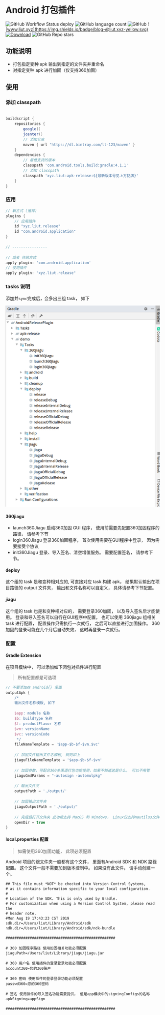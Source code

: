 # Android 打包插件

![GitHub Workflow Status deploy](https://img.shields.io/github/workflow/status/lt-123/AndroidReleasePlugin/deploy)
![GitHub language count](https://img.shields.io/github/languages/count/lt-123/AndroidReleasePlugin)
![GitHub](https://img.shields.io/github/license/lt-123/AndroidReleasePlugin)
![www.liut.xyz](https://img.shields.io/badge/blog-@liut.xyz-yellow.svg)
[![Download](https://api.bintray.com/packages/lt-123/maven/apk-release/images/download.svg)](https://bintray.com/lt-123/maven/apk-release/)
![GitHub Repo stars](https://img.shields.io/github/stars/lt-123/AndroidReleasePlugin?style=social)

## 功能说明

- 打包指定变种 apk 输出到指定的文件夹并重命名
- 对指定变种 apk 进行加固（仅支持360加固）

## 使用

### 添加 classpath

``` groovy

buildscript {
    repositories {
        google()
        jcenter()
        // 添加仓库
        maven { url "https://dl.bintray.com/lt-123/maven" }
    }
    dependencies {
        // 最低支持的版本
        classpath 'com.android.tools.build:gradle:4.1.1'
        // 添加 classpath
        classpath 'xyz.liut:apk-release:${最新版本号见上方铭牌}'
    }
}
```

### 应用

``` groovy
// 新方式 (推荐)
plugins {
    // 应用插件
    id "xyz.liut.release"
    id "com.android.application"
}

// ----------------

// 或者 传统方式
apply plugin: 'com.android.application'
// 使用插件
apply plugin: "xyz.liut.release"

```

### tasks 说明

添加并`sync`完成后，会多出三组 task， 如下

![tasks](res/tasks.png)

#### 360jiagu

- launch360Jiagu    启动360加固 GUI 程序， 使用前需要先配置360加固程序的路径， 请参考下节
- login360Jiagu     登录360加固程序， 首次使用需要在GUI程序中登录， 因为需要接受个协议
- init360Jiagu      登录、导入签名、清空增值服务。 需要配置签名， 请参考下节。

#### deploy

这个组的 task 是和变种相对应的, 可直接对应 task 构建 apk， 结果默认输出在项目路径的 output 文件夹， 输出和文件名称可以自定义， 具体请参考下节配置。

#### jiagu

这个组的 task 也是和变种相对应的， 需要登录360加固， 以及导入签名后才能使用。 登录和导入签名可以自行在GUI程序中配置， 也可以使用 360jiagu 组相关 task 进行配置， 配置操作只需执行一次就行， 之后可以直接进行加固操作。 360加固的登录可能在几个月后自动失效， 这时再登录一次就行。

### 配置

#### Gradle Extension

在项目模块中， 可以添加如下闭包对插件进行配置

> 所有配置都是可选项

```groovy
// 不要添加在 android{} 里面
outputApk {
    /*
    输出文件名称模板, 如下

    $app: module 名称
    $b: buildType 名称
    $f: productFlavor 名称
    $vn: versionName
    $vc: versionCode
     */
    fileNameTemplate = '$app-$b-$f-$vn.$vc'

    // 加固文件输出文件名模板, 规则如上
    jiaguFileNameTemplate = '$app-$b-$f-$vn'

    // 加固参数，可配合360多渠道打包功能使用，如果不知道这是什么， 可以不用管
    jiaguCmdParams = "-autosign -automulpkg"

    // 输出文件夹
    outputPath = './output/'

    // 加固输出文件夹
    jiaguOutputPath = './output/'
    
    // 完后后打开文件夹 此功能支持 MacOS 和 Windows， Linux仅支持nautilus文件管理器
    openDir = true
}
```

#### local.properties 配置

> 如需使用360加固功能， 此项必须配置

Android 项目的跟文件夹一般都有这个文件， 里面有Android SDK 和 NDK 路径配置。 这个文件一般不需要加到版本控制中。 如果没有此文件， 请手动创建一个。

```properties
## This file must *NOT* be checked into Version Control Systems,
# as it contains information specific to your local configuration.
#
# Location of the SDK. This is only used by Gradle.
# For customization when using a Version Control System, please read the
# header note.
#Mon Aug 19 17:43:23 CST 2019
sdk.dir=/Users/liut/Library/Android/sdk
ndk.dir=/Users/liut/Library/Android/sdk/ndk-bundle

##################################################

# 360 加固程序路径 使用加固相关功能必须配置
jiaguPath=/Users/liut/Library/jiagu/jiagu.jar

# 360 用户名 使用插件的登录登录功能必须配置
account360=您的360账户

# 360 密码 使用插件的登录登录功能必须配置
passwd360=您的360密码

# 签名 使用插件的导入签名功能需要提供， 值是app模块中的signingConfigs的名称
apkSigning=appSign

##################################################
```
